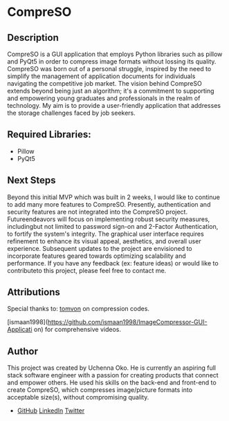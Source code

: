 # CompreSO

## Description
CompreSO is a GUI application that employs Python libraries such as pillow and PyQt5 in order to compress image formats without lossing its quality. CompreSO was born out of a personal struggle, inspired by the need to simplify the management of application documents for individuals navigating the competitive job market. The vision behind CompreSO extends beyond being just an algorithm; it's a commitment to supporting and empowering young graduates and professionals in the realm of technology.
My aim is to provide a user-friendly application that addresses the storage challenges faced by job seekers. 

## Required Libraries:
* Pillow
* PyQt5

## Next Steps
Beyond this initial MVP which was built in 2 weeks, I would like to continue to add many more features to CompreSO. Presently, authentication and security features are not integrated into the CompreSO project. Futureendeavors will focus on implementing robust security measures, includingbut not limited to password sign-on and 2-Factor Authentication, to fortify the system's integrity. The graphical user interface requires refinement to enhance its visual appeal, aesthetics, and overall user experience. Subsequent updates to the project are envisioned to incorporate features geared towards optimizing scalability and performance.
If you have any feedback (ex: feature ideas) or would like to contributeto this project, please feel free to contact me.

## Attributions
 
Special thanks to:
[tomvon](https://gist.github.com/tomvon/ae288482869b495201a0) on compression codes.

[ismaan1998](https://github.com/ismaan1998/ImageCompressor-GUI-Applicati    on) for comprehensive videos.

## Author
This project was created by Uchenna Oko. He is currently an aspiring full stack software engineer with a passion for creating products that connect and empower others. He used his skills on the back-end and front-end to create CompreSO, which compresses image/picture formats into acceptable size(s), without compromising quality.

* [GitHub](https://github.com/uchecom/compreso) [LinkedIn](https://www.linkedin.com/in/uchennaoko/) [Twitter](https://twitter.com/Uchenna_com001)
